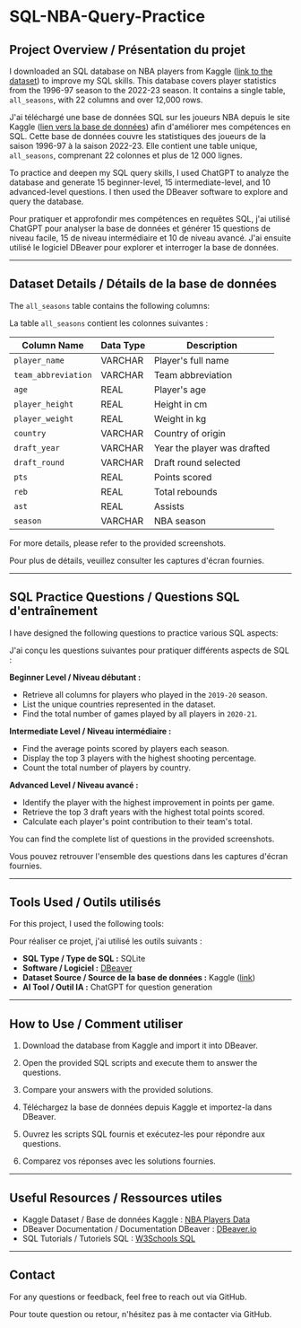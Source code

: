 # SQL-NBA-Query-Practice

## Project Overview / Présentation du projet

I downloaded an SQL database on NBA players from Kaggle ([link to the dataset](https://www.kaggle.com/datasets/justinas/nba-players-data)) to improve my SQL skills. This database covers player statistics from the 1996-97 season to the 2022-23 season. It contains a single table, `all_seasons`, with 22 columns and over 12,000 rows.

J'ai téléchargé une base de données SQL sur les joueurs NBA depuis le site Kaggle ([lien vers la base de données](https://www.kaggle.com/datasets/justinas/nba-players-data)) afin d'améliorer mes compétences en SQL. Cette base de données couvre les statistiques des joueurs de la saison 1996-97 à la saison 2022-23. Elle contient une table unique, `all_seasons`, comprenant 22 colonnes et plus de 12 000 lignes.

To practice and deepen my SQL query skills, I used ChatGPT to analyze the database and generate 15 beginner-level, 15 intermediate-level, and 10 advanced-level questions. I then used the DBeaver software to explore and query the database.

Pour pratiquer et approfondir mes compétences en requêtes SQL, j'ai utilisé ChatGPT pour analyser la base de données et générer 15 questions de niveau facile, 15 de niveau intermédiaire et 10 de niveau avancé. J'ai ensuite utilisé le logiciel DBeaver pour explorer et interroger la base de données.

---

## Dataset Details / Détails de la base de données

The `all_seasons` table contains the following columns:

La table `all_seasons` contient les colonnes suivantes :

| Column Name       | Data Type | Description                  |
|------------------|-----------|------------------------------|
| `player_name`     | VARCHAR   | Player's full name            |
| `team_abbreviation` | VARCHAR | Team abbreviation             |
| `age`             | REAL      | Player's age                   |
| `player_height`   | REAL      | Height in cm                   |
| `player_weight`   | REAL      | Weight in kg                   |
| `country`         | VARCHAR   | Country of origin              |
| `draft_year`      | VARCHAR   | Year the player was drafted    |
| `draft_round`     | VARCHAR   | Draft round selected           |
| `pts`             | REAL      | Points scored                  |
| `reb`             | REAL      | Total rebounds                 |
| `ast`             | REAL      | Assists                        |
| `season`          | VARCHAR   | NBA season                      |

For more details, please refer to the provided screenshots.

Pour plus de détails, veuillez consulter les captures d'écran fournies.

---

## SQL Practice Questions / Questions SQL d'entraînement

I have designed the following questions to practice various SQL aspects:

J'ai conçu les questions suivantes pour pratiquer différents aspects de SQL :

**Beginner Level / Niveau débutant :**
- Retrieve all columns for players who played in the `2019-20` season.
- List the unique countries represented in the dataset.
- Find the total number of games played by all players in `2020-21`.

**Intermediate Level / Niveau intermédiaire :**
- Find the average points scored by players each season.
- Display the top 3 players with the highest shooting percentage.
- Count the total number of players by country.

**Advanced Level / Niveau avancé :**
- Identify the player with the highest improvement in points per game.
- Retrieve the top 3 draft years with the highest total points scored.
- Calculate each player's point contribution to their team's total.

You can find the complete list of questions in the provided screenshots.

Vous pouvez retrouver l'ensemble des questions dans les captures d'écran fournies.

---

## Tools Used / Outils utilisés

For this project, I used the following tools:

Pour réaliser ce projet, j'ai utilisé les outils suivants :

- **SQL Type / Type de SQL :** SQLite
- **Software / Logiciel :** [DBeaver](https://dbeaver.io/)
- **Dataset Source / Source de la base de données :** Kaggle ([link](https://www.kaggle.com/datasets/justinas/nba-players-data))
- **AI Tool / Outil IA :** ChatGPT for question generation

---

## How to Use / Comment utiliser

1. Download the database from Kaggle and import it into DBeaver.
2. Open the provided SQL scripts and execute them to answer the questions.
3. Compare your answers with the provided solutions.

1. Téléchargez la base de données depuis Kaggle et importez-la dans DBeaver.
2. Ouvrez les scripts SQL fournis et exécutez-les pour répondre aux questions.
3. Comparez vos réponses avec les solutions fournies.

---

## Useful Resources / Ressources utiles

- Kaggle Dataset / Base de données Kaggle : [NBA Players Data](https://www.kaggle.com/datasets/justinas/nba-players-data)
- DBeaver Documentation / Documentation DBeaver : [DBeaver.io](https://dbeaver.io/)
- SQL Tutorials / Tutoriels SQL : [W3Schools SQL](https://www.w3schools.com/sql/)

---

## Contact

For any questions or feedback, feel free to reach out via GitHub.

Pour toute question ou retour, n'hésitez pas à me contacter via GitHub.

